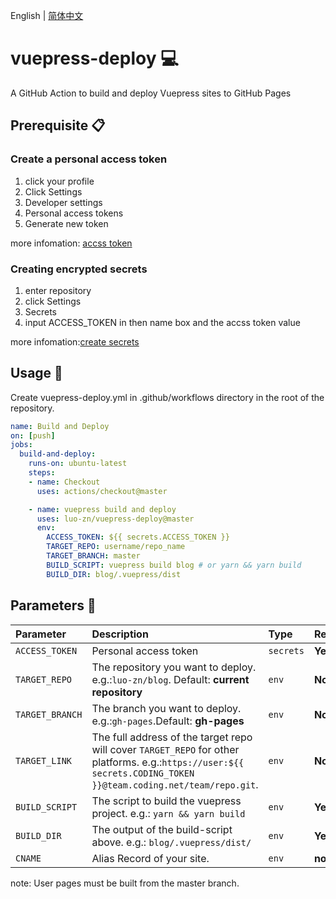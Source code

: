 English | [简体中文](./README.zh-CN.md)

# vuepress-deploy :computer:

A GitHub Action to build and deploy Vuepress sites to GitHub Pages

## Prerequisite :clipboard:

### Create a personal access token

1. click your profile
2. Click Settings
3. Developer settings
4. Personal access tokens
5. Generate new token

more infomation: [accss token](https://help.github.com/en/github/authenticating-to-github/authorizing-a-personal-access-token-for-use-with-saml-single-sign-on)

### Creating encrypted secrets

1. enter repository 
2. click Settings
3. Secrets 
4. input ACCESS_TOKEN in then name box and the accss token value

more infomation:[create secrets](https://help.github.com/en/actions/automating-your-workflow-with-github-actions/creating-and-using-encrypted-secrets)

## Usage :hammer:

Create vuepress-deploy.yml in .github/workflows directory in the root of the repository.

```yml
name: Build and Deploy
on: [push]
jobs:
  build-and-deploy:
    runs-on: ubuntu-latest
    steps:
    - name: Checkout
      uses: actions/checkout@master

    - name: vuepress build and deploy
      uses: luo-zn/vuepress-deploy@master
      env:
        ACCESS_TOKEN: ${{ secrets.ACCESS_TOKEN }}
        TARGET_REPO: username/repo_name
        TARGET_BRANCH: master
        BUILD_SCRIPT: vuepress build blog # or yarn && yarn build
        BUILD_DIR: blog/.vuepress/dist
```

## Parameters :postbox:

|  Parameter |  Description | Type | Required
| :------------ | :------------ |:------------ |:------------ |
| `ACCESS_TOKEN` | Personal access token | `secrets`  |  **Yes** |
| `TARGET_REPO` | The repository you want to deploy. e.g.:`luo-zn/blog`. Default: **current repository** | `env` | **No** |
| `TARGET_BRANCH` | The branch you want to deploy. e.g.:`gh-pages`.Default: **gh-pages** | `env` | **No** |
| `TARGET_LINK` | The full address of the target repo will cover `TARGET_REPO` for other platforms. e.g.:`https://user:${{ secrets.CODING_TOKEN }}@team.coding.net/team/repo.git`. | `env` | **No** |
| `BUILD_SCRIPT` | The script to build the vuepress project. e.g.: `yarn && yarn build` | `env` | **Yes** |
| `BUILD_DIR` | The output of the build-script above. e.g.: `blog/.vuepress/dist/` | `env` | **Yes** |
| `CNAME` | Alias Record of your site. | `env` | **no** |

note: User pages must be built from the master branch.
